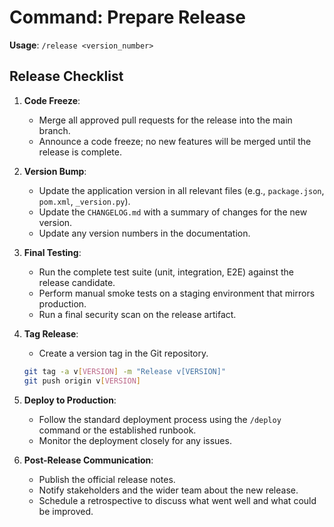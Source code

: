 # Command: Prepare Release

**Usage**: `/release <version_number>`

## Release Checklist
1.  **Code Freeze**:
    -   Merge all approved pull requests for the release into the main branch.
    -   Announce a code freeze; no new features will be merged until the release is complete.

2.  **Version Bump**:
    -   Update the application version in all relevant files (e.g., `package.json`, `pom.xml`, `_version.py`).
    -   Update the `CHANGELOG.md` with a summary of changes for the new version.
    -   Update any version numbers in the documentation.

3.  **Final Testing**:
    -   Run the complete test suite (unit, integration, E2E) against the release candidate.
    -   Perform manual smoke tests on a staging environment that mirrors production.
    -   Run a final security scan on the release artifact.

4.  **Tag Release**:
    -   Create a version tag in the Git repository.
    ```bash
    git tag -a v[VERSION] -m "Release v[VERSION]"
    git push origin v[VERSION]
    ```

5.  **Deploy to Production**:
    -   Follow the standard deployment process using the `/deploy` command or the established runbook.
    -   Monitor the deployment closely for any issues.

6.  **Post-Release Communication**:
    -   Publish the official release notes.
    -   Notify stakeholders and the wider team about the new release.
    -   Schedule a retrospective to discuss what went well and what could be improved.
